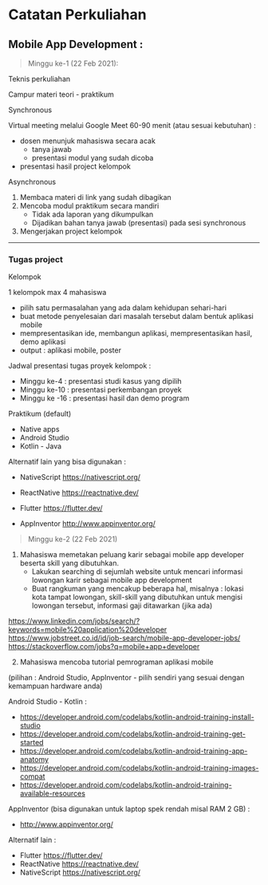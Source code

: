 # Catatan Perkuliahan


## Mobile App Development :

> Minggu ke-1 (22 Feb 2021):

Teknis perkuliahan

Campur materi teori - praktikum

Synchronous

Virtual meeting melalui Google Meet 60-90 menit (atau sesuai kebutuhan) :
* dosen menunjuk mahasiswa secara acak 
    * tanya jawab
    * presentasi modul yang sudah dicoba
* presentasi hasil project kelompok

Asynchronous
1. Membaca materi di link yang sudah dibagikan
2. Mencoba modul praktikum secara mandiri
    * Tidak ada laporan yang dikumpulkan
    * Dijadikan bahan tanya jawab (presentasi) pada sesi synchronous
3. Mengerjakan project kelompok
----
### Tugas project

Kelompok

1 kelompok max 4 mahasiswa

* pilih satu permasalahan yang ada dalam kehidupan sehari-hari
* buat metode penyelesaian dari masalah tersebut dalam bentuk aplikasi mobile
* mempresentasikan ide, membangun aplikasi, mempresentasikan hasil, demo aplikasi
* output : aplikasi mobile, poster

Jadwal presentasi tugas proyek kelompok :
* Minggu ke-4 : presentasi studi kasus yang dipilih
* Minggu ke-10 : presentasi perkembangan proyek
* Minggu ke -16 : presentasi hasil dan demo program

Praktikum (default)
* Native apps
* Android Studio
* Kotlin - Java

Alternatif lain yang bisa digunakan :

* NativeScript	        https://nativescript.org/

* ReactNative		https://reactnative.dev/

* Flutter			https://flutter.dev/

* AppInventor 	http://www.appinventor.org/  

> Minggu ke-2 (22 Feb 2021)

1. Mahasiswa memetakan peluang karir sebagai mobile app developer beserta skill yang dibutuhkan.
    * Lakukan searching di sejumlah website untuk mencari informasi lowongan karir sebagai mobile app development
    * Buat rangkuman yang mencakup beberapa hal, misalnya : lokasi kota tampat lowongan, skill-skill yang dibutuhkan untuk mengisi lowongan tersebut, informasi gaji ditawarkan (jika ada)

https://www.linkedin.com/jobs/search/?keywords=mobile%20application%20developer
https://www.jobstreet.co.id/id/job-search/mobile-app-developer-jobs/
https://stackoverflow.com/jobs?q=mobile+app+developer

2. Mahasiswa mencoba tutorial pemrograman aplikasi mobile

(pilihan : Android Studio, AppInventor - pilih sendiri yang sesuai dengan kemampuan hardware anda)

Android Studio - Kotlin :

* https://developer.android.com/codelabs/kotlin-android-training-install-studio
* https://developer.android.com/codelabs/kotlin-android-training-get-started
* https://developer.android.com/codelabs/kotlin-android-training-app-anatomy
* https://developer.android.com/codelabs/kotlin-android-training-images-compat
* https://developer.android.com/codelabs/kotlin-android-training-available-resources

AppInventor (bisa digunakan untuk laptop spek rendah misal RAM 2 GB) :
* http://www.appinventor.org/

Alternatif lain :
* Flutter https://flutter.dev/
* ReactNative https://reactnative.dev/
* NativeScript https://nativescript.org/